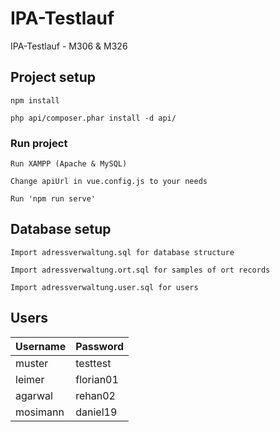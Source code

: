 # IPA-Testlauf
IPA-Testlauf - M306 &amp; M326

## Project setup
```
npm install
```
```
php api/composer.phar install -d api/
```

### Run project
```
Run XAMPP (Apache & MySQL)
```
```
Change apiUrl in vue.config.js to your needs
```
```
Run 'npm run serve'
```

## Database setup
```
Import adressverwaltung.sql for database structure
```
```
Import adressverwaltung.ort.sql for samples of ort records
```
```
Import adressverwaltung.user.sql for users
```

## Users
Username | Password
------------ | -------------
muster | testtest
leimer | florian01
agarwal | rehan02
mosimann | daniel19

